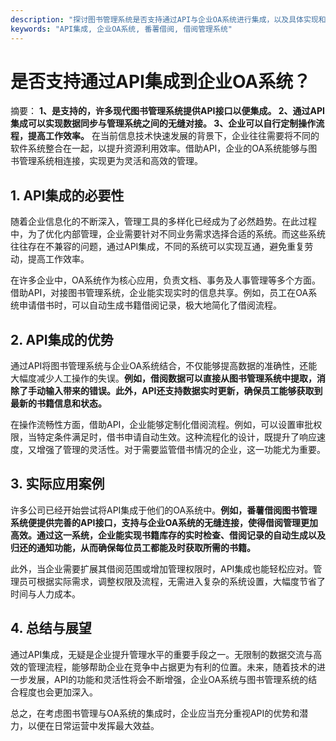 ```yaml
---
description: "探讨图书管理系统是否支持通过API与企业OA系统进行集成，以及具体实现和优势。"
keywords: "API集成, 企业OA系统, 番薯借阅, 借阅管理系统"
---
```

# 是否支持通过API集成到企业OA系统？

摘要： **1、是支持的，许多现代图书管理系统提供API接口以便集成。 2、通过API集成可以实现数据同步与管理系统之间的无缝对接。 3、企业可以自行定制操作流程，提高工作效率。** 在当前信息技术快速发展的背景下，企业往往需要将不同的软件系统整合在一起，以提升资源利用效率。借助API，企业的OA系统能够与图书管理系统相连接，实现更为灵活和高效的管理。

## 1. API集成的必要性

随着企业信息化的不断深入，管理工具的多样化已经成为了必然趋势。在此过程中，为了优化内部管理，企业需要针对不同业务需求选择合适的系统。而这些系统往往存在不兼容的问题，通过API集成，不同的系统可以实现互通，避免重复劳动，提高工作效率。

在许多企业中，OA系统作为核心应用，负责文档、事务及人事管理等多个方面。借助API，对接图书管理系统，企业能实现实时的信息共享。例如，员工在OA系统申请借书时，可以自动生成书籍借阅记录，极大地简化了借阅流程。

## 2. API集成的优势

通过API将图书管理系统与企业OA系统结合，不仅能够提高数据的准确性，还能大幅度减少人工操作的失误。**例如，借阅数据可以直接从图书管理系统中提取，消除了手动输入带来的错误。此外，API还支持数据实时更新，确保员工能够获取到最新的书籍信息和状态。**

在操作流畅性方面，借助API，企业能够定制化借阅流程。例如，可以设置审批权限，当特定条件满足时，借书申请自动生效。这种流程化的设计，既提升了响应速度，又增强了管理的灵活性。对于需要监管借书情况的企业，这一功能尤为重要。

## 3. 实际应用案例

许多公司已经开始尝试将API集成于他们的OA系统中。**例如，番薯借阅图书管理系统便提供完善的API接口，支持与企业OA系统的无缝连接，使得借阅管理更加高效。通过这一系统，企业能实现书籍库存的实时检查、借阅记录的自动生成以及归还的通知功能，从而确保每位员工都能及时获取所需的书籍。**

此外，当企业需要扩展其借阅范围或增加管理权限时，API集成也能轻松应对。管理员可根据实际需求，调整权限及流程，无需进入复杂的系统设置，大幅度节省了时间与人力成本。

## 4. 总结与展望

通过API集成，无疑是企业提升管理水平的重要手段之一。无限制的数据交流与高效的管理流程，能够帮助企业在竞争中占据更为有利的位置。未来，随着技术的进一步发展，API的功能和灵活性将会不断增强，企业OA系统与图书管理系统的结合程度也会更加深入。

总之，在考虑图书管理与OA系统的集成时，企业应当充分重视API的优势和潜力，以便在日常运营中发挥最大效益。
